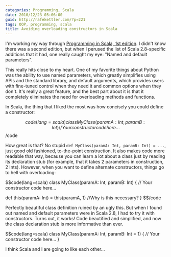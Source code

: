 ```yaml
---
categories: Programming, Scala
date: 2010/12/23 05:06:00
guid: http://rafekettler.com/?p=221
tags: OOP, programming, scala
title: Avoiding overloading constructors in Scala
---
```

I'm working my way through [Programming in Scala, 1st edition](http://www.artima.com/shop/programming_in_scala). I didn't know there was a second edition, but when I perused the list of Scala 2.8-specific additions that it had, one really caught my eye: "Named and default parameters".

This really hits close to my heart. One of my favorite things about Python was the ability to use named parameters, which greatly simplifies using APIs and the standard library, and default arguments, which provides users with fine-tuned control when they need it and common options when they don't. It's really a great feature, and the best part about it is that it completely eliminates the need for overloading methods and functions.

In Scala, the thing that I liked the most was how concisely you could define a constructor:

$$code(lang=scala)
class MyClass(paramA: Int, paramB: Int) {
  // Your constructor code here...
}
$$/code

How great is that? No stupid `def MyClass(paramA: Int, paramB: Int) = ...`, just good old fashioned, to-the-point construction. It also makes code more readable that way, because you can learn a lot about a class just by reading its declaration stub (for example, that it takes 2 parameters in construction, 2 Ints). However, when you want to define alternate constructors, things go to hell with overloading:

$$code(lang=scala)
class MyClass(paramA: Int, paramB: Int) {
  // Your constructor code here...
    
  def this(paramA: Int) = this(paramA, 1) //Why is this necessary?
}
$$/code

Perfectly beautiful class definition ruined by an ugly this. But when I found out named and default parameters were in Scala 2.8, I had to try it with constructors. Turns out, it works! Code beautified and simplified, and now the class declaration stub is more informative than ever.

$$code(lang=scala)
class MyClass(paramA: Int, paramB: Int = 1) {
  // Your constructor code here...
}

I think Scala and I are going to like each other...
